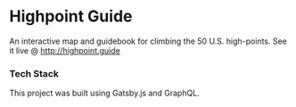 # Highpoint Guide
An interactive map and guidebook for climbing the 50 U.S. high-points.
See it live @ http://highpoint.guide

### Tech Stack
This project was built using Gatsby.js and GraphQL.
